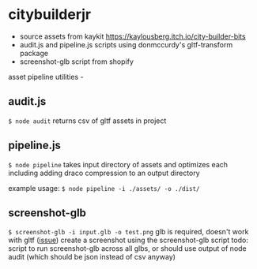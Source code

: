 # citybuilderjr

* source assets from kaykit https://kaylousberg.itch.io/city-builder-bits
* audit.js and pipeline.js scripts using donmccurdy's gltf-transform package
* screenshot-glb script from shopify

asset pipeline utilities - 

## audit.js
`$ node audit`
returns csv of gltf assets in project

## pipeline.js
`$ node pipeline`
takes input directory of assets and optimizes each including adding draco compression to an output directory

example usage:
`$ node pipeline -i ./assets/ -o ./dist/`

## screenshot-glb
`$ screenshot-glb -i input.glb -o test.png`
glb is required, doesn't work with gltf ([issue](https://github.com/Shopify/screenshot-glb/issues/98))
create a screenshot using the screenshot-glb script
todo: script to run screenshot-glb across all glbs, or should use output of node audit (which should be json instead of csv anyway)
